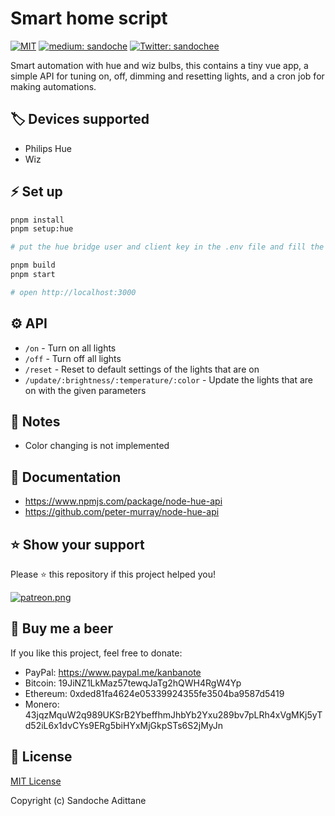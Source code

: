 # Smart home script

<p>
  <a href="/LICENSE"><img src="https://img.shields.io/github/license/mashape/apistatus.svg" alt="MIT"></a>
  <a href="https://medium.com/@sandoche" target="_blank"><img src="https://badgen.net/badge/icon/medium?icon=medium&label" alt="medium: sandoche"></a>
  <a href="https://twitter.com/sandochee">
    <img alt="Twitter: sandochee" src="https://img.shields.io/twitter/follow/sandochee.svg?style=social" target="_blank" />
  </a>
</p>

Smart automation with hue and wiz bulbs, this contains a tiny vue app, a simple API for tuning on, off, dimming and resetting lights, and a cron job for making automations.

## 🏷️ Devices supported

- Philips Hue
- Wiz

## ⚡ Set up

```bash
pnpm install
pnpm setup:hue

# put the hue bridge user and client key in the .env file and fill the other variables

pnpm build
pnpm start

# open http://localhost:3000
```

## ⚙️ API

- `/on` - Turn on all lights
- `/off` - Turn off all lights
- `/reset` - Reset to default settings of the lights that are on
- `/update/:brightness/:temperature/:color` - Update the lights that are on with the given parameters

## 📝 Notes

- Color changing is not implemented

## 📖 Documentation

- https://www.npmjs.com/package/node-hue-api
- https://github.com/peter-murray/node-hue-api

## ⭐️ Show your support

Please ⭐️ this repository if this project helped you!

<a href="https://www.patreon.com/sandoche">[![patreon.png](https://c5.patreon.com/external/logo/become_a_patron_button.png)](https://www.patreon.com/sandoche)</a>

## 🍺 Buy me a beer

If you like this project, feel free to donate:

- PayPal: https://www.paypal.me/kanbanote
- Bitcoin: 19JiNZ1LkMaz57tewqJaTg2hQWH4RgW4Yp
- Ethereum: 0xded81fa4624e05339924355fe3504ba9587d5419
- Monero: 43jqzMquW2q989UKSrB2YbeffhmJhbYb2Yxu289bv7pLRh4xVgMKj5yTd52iL6x1dvCYs9ERg5biHYxMjGkpSTs6S2jMyJn

## 📄 License

[MIT License](./LICENSE)

Copyright (c) Sandoche Adittane
